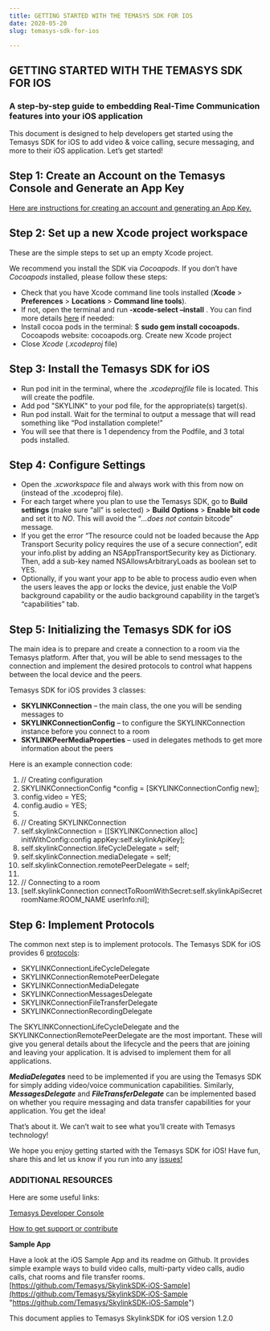 ```yaml
---
title: GETTING STARTED WITH THE TEMASYS SDK FOR IOS
date: 2020-05-20
slug: temasys-sdk-for-ios

---
```

## GETTING STARTED WITH THE TEMASYS SDK FOR IOS

### A step-by-step guide to embedding Real-Time Communication features into your iOS application

This document is designed to help developers get started using the Temasys SDK for iOS to add video & voice calling, secure messaging, and more to their iOS application. Let’s get started!

## Step 1: Create an Account on the Temasys Console and Generate an App Key

[Here are instructions for creating an account and generating an App Key.](creating-an-account-generating-a-key.html)

## Step 2: Set up a new Xcode project workspace

These are the simple steps to set up an empty Xcode project.

We recommend you install the SDK via _Cocoapods_. If you don’t have _Cocoapods_ installed, please follow these steps:

* Check that you have Xcode command line tools installed (**Xcode** > **Preferences** > **Locations** > **Command line tools**).
* If not, open the terminal and run **-xcode-select –install** . You can find more details [here](http://osxdaily.com/2014/02/12/install-command-line-tools-mac-os-x/) if needed:
* Install cocoa pods in the terminal: $ **sudo gem install cocoapods.** Cocoapods website: cocoapods.org. Create new Xcode project
* Close _Xcode_ (._xcodeproj_ file)

## Step 3: Install the Temasys SDK for iOS

* Run pod init in the terminal, where the ._xcodeprojfile_ file is located. This will create the podfile.
* Add pod "SKYLINK" to your pod file, for the appropriate(s) target(s).
* Run pod install. Wait for the terminal to output a message that will read something like “Pod installation complete!”
* You will see that there is 1 dependency from the Podfile, and 3 total pods installed.

## Step 4: Configure Settings

* Open the ._xcworkspace_ file and always work with this from now on (instead of the .xcodeproj file).
* For each target where you plan to use the Temasys SDK, go to **Build settings** (make sure “all” is selected) > **Build** **Options** > **Enable bit code** and set it to _NO_. This will avoid the “_…does not contain_ bitcode” message.
* If you get the error “The resource could not be loaded because the App Transport Security policy requires the use of a secure connection”, edit your info.plist by adding an NSAppTransportSecurity key as Dictionary. Then, add a sub-key named NSAllowsArbitraryLoads as boolean set to YES.
* Optionally, if you want your app to be able to process audio even when the users leaves the app or locks the device, just enable the VoIP background capability or the audio background capability in the target’s “capabilities” tab.

## Step 5: Initializing the Temasys SDK for iOS

The main idea is to prepare and create a connection to a room via the Temasys platform. After that, you will be able to send messages to the connection and implement the desired protocols to control what happens between the local device and the peers.

Temasys SDK for iOS provides 3 classes:

* **SKYLINKConnection** – the main class, the one you will be sending messages to
* **SKYLINKConnectionConfig** – to configure the SKYLINKConnection instance before you connect to a room
* **SKYLINKPeerMediaProperties** – used in delegates methods to get more information about the peers

Here is an example connection code:

 1. // Creating configuration
 2. SKYLINKConnectionConfig *config = \[SKYLINKConnectionConfig new\];
 3. config.video = YES;
 4. config.audio = YES;
 5. 
 6. // Creating SKYLINKConnection
 7. self.skylinkConnection = \[\[SKYLINKConnection alloc\] initWithConfig:config appKey:self.skylinkApiKey\];
 8. self.skylinkConnection.lifeCycleDelegate = self;
 9. self.skylinkConnection.mediaDelegate = self;
10. self.skylinkConnection.remotePeerDelegate = self;
11. 
12. // Connecting to a room
13. \[self.skylinkConnection connectToRoomWithSecret:self.skylinkApiSecret roomName:ROOM_NAME userInfo:nil\];

## Step 6: Implement Protocols

The common next step is to implement protocols. The Temasys SDK for iOS provides 6 [protocols](https://cdn.temasys.com.sg/skylink/skylinksdk/ios/latest/docs/hierarchy.html):

* SKYLINKConnectionLifeCycleDelegate
* SKYLINKConnectionRemotePeerDelegate
* SKYLINKConnectionMediaDelegate
* SKYLINKConnectionMessagesDelegate
* SKYLINKConnectionFileTransferDelegate
* SKYLINKConnectionRecordingDelegate

The SKYLINKConnectionLifeCycleDelegate and the SKYLINKConnectionRemotePeerDelegate are the most important. These will give you general details about the lifecycle and the peers that are joining and leaving your application. It is advised to implement them for all applications.

**_MediaDelegates_** need to be implemented if you are using the Temasys SDK for simply adding video/voice communication capabilities. Similarly, **_MessagesDelegate_** and **_FileTransferDelegate_** can be implemented based on whether you require messaging and data transfer capabilities for your application. You get the idea!

That’s about it. We can’t wait to see what you’ll create with Temasys technology!

We hope you enjoy getting started with the Temasys SDK for iOS! Have fun, share this and let us know if you run into any [issues!](home.html)

### ADDITIONAL RESOURCES

Here are some useful links:

[Temasys Developer Console](https://console.temasys.io/)

[How to get support or contribute](https://temasys.io/support)

**Sample App**

Have a look at the iOS Sample App and its readme on Github. It provides simple example ways to build video calls, multi-party video calls, audio calls, chat rooms and file transfer rooms. [https://github.com/Temasys/SkylinkSDK-iOS-Sample](https://github.com/Temasys/SkylinkSDK-iOS-Sample "https://github.com/Temasys/SkylinkSDK-iOS-Sample")

This document applies to Temasys SkylinkSDK for iOS version 1.2.0